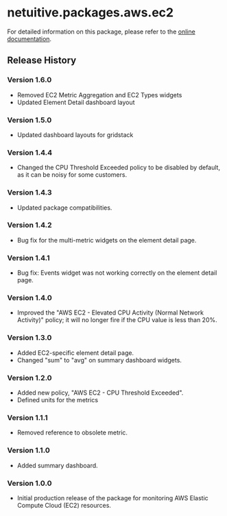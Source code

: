 # netuitive.packages.aws.ec2

For detailed information on this package, please refer to the [online documentation](https://help.netuitive.com/Content/Integrations/aws.htm).

## Release History

### Version 1.6.0

* Removed EC2 Metric Aggregation and EC2 Types widgets
* Updated Element Detail dashboard layout

### Version 1.5.0

* Updated dashboard layouts for gridstack

### Version 1.4.4

* Changed the CPU Threshold Exceeded policy to be disabled by default, as it can be noisy for some customers.

### Version 1.4.3

* Updated package compatibilities.

### Version 1.4.2

* Bug fix for the multi-metric widgets on the element detail page.

### Version 1.4.1

* Bug fix: Events widget was not working correctly on the element detail page.

### Version 1.4.0

* Improved the "AWS EC2 - Elevated CPU Activity (Normal Network Activity)" policy; it will no longer fire if the CPU value is less than 20%.

### Version 1.3.0

* Added EC2-specific element detail page.
* Changed "sum" to "avg" on summary dashboard widgets.

### Version 1.2.0

* Added new policy, "AWS EC2 - CPU Threshold Exceeded".
* Defined units for the metrics

### Version 1.1.1

* Removed reference to obsolete metric.

### Version 1.1.0

* Added summary dashboard.

### Version 1.0.0

* Initial production release of the package for monitoring AWS Elastic Compute Cloud (EC2) resources.
